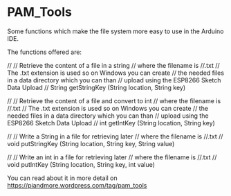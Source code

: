 # PAM_Tools

Some functions which make the file system more easy to use in the Arduino IDE.

The functions offered are:

//
// Retrieve the content of a file in a string
// where the filename is /<location>/<key>.txt
// The .txt extension is used so on Windows you can create
// the needed files in a data directory which you can than
// upload using the ESP8266 Sketch Data Upload
//
String getStringKey (String location, String key)

//
// Retrieve the content of a file and convert to int
// where the filename is /<location>/<key>.txt
// The .txt extension is used so on Windows you can create
// the needed files in a data directory which you can than
// upload using the ESP8266 Sketch Data Upload
//
int getIntKey (String location, String key)

//
// Write a String in a file for retrieving later
// where the filename is /<location>/<key>.txt
//
void putStringKey (String location, String key, String value)

//
// Write an int in a file for retrieving later
// where the filename is /<location>/<key>.txt
//
void putIntKey (String location, String key, int value)

You can read about it in more detail on https://piandmore.wordpress.com/tag/pam_tools
